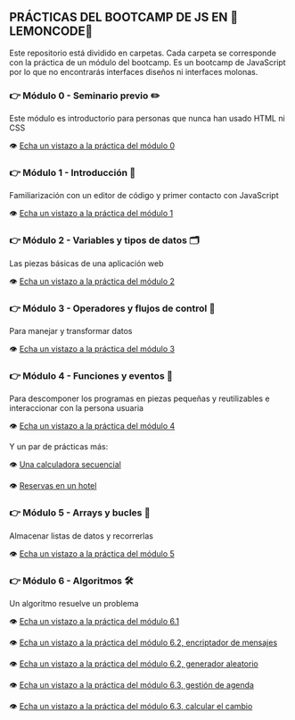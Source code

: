 ## PRÁCTICAS DEL BOOTCAMP DE JS EN :lemon:LEMONCODE:lemon:

Este repositorio está dividido en carpetas. Cada carpeta se corresponde con la práctica de un módulo del bootcamp.
Es un bootcamp de JavaScript por lo que no encontrarás interfaces diseños ni interfaces molonas.

### :point_right: Módulo 0 - Seminario previo :pencil2:

Este módulo es introductorio para personas que nunca han usado HTML ni CSS

:eye: [Echa un vistazo a la práctica del módulo 0](modulo-0)

### :point_right: Módulo 1 - Introducción :brain:

Familiarización con un editor de código y primer contacto con JavaScript

:eye: [Echa un vistazo a la práctica del módulo 1](modulo-1)

### :point_right: Módulo 2 - Variables y tipos de datos :card_index_dividers:

Las piezas básicas de una aplicación web

:eye: [Echa un vistazo a la práctica del módulo 2](modulo-2)

### :point_right: Módulo 3 - Operadores y flujos de control :vertical_traffic_light:

Para manejar y transformar datos

:eye: [Echa un vistazo a la práctica del módulo 3](modulo-3)

### :point_right: Módulo 4 - Funciones y eventos :jigsaw:

Para descomponer los programas en piezas pequeñas y reutilizables e interaccionar con la persona usuaria

:eye: [Echa un vistazo a la práctica del módulo 4](modulo-4)

Y un par de prácticas más:

:eye: [Una calculadora secuencial](modulo-4-extra-calculadora)

:eye: [Reservas en un hotel](modulo-4-extra-reservas)

### :point_right: Módulo 5 - Arrays y bucles :repeat:

Almacenar listas de datos y recorrerlas

:eye: [Echa un vistazo a la práctica del módulo 5](modulo-5)

### :point_right: Módulo 6 - Algoritmos :hammer_and_wrench:

Un algoritmo resuelve un problema

:eye: [Echa un vistazo a la práctica del módulo 6.1](modulo-6-1)

:eye: [Echa un vistazo a la práctica del módulo 6.2, encriptador de mensajes](modulo-6-2-encriptador)

:eye: [Echa un vistazo a la práctica del módulo 6.2, generador aleatorio](modulo-6-2-aleatorio)

:eye: [Echa un vistazo a la práctica del módulo 6.3, gestión de agenda](modulo-6-3-agenda)

:eye: [Echa un vistazo a la práctica del módulo 6.3, calcular el cambio](modulo-6-3-cambio-dinero)

